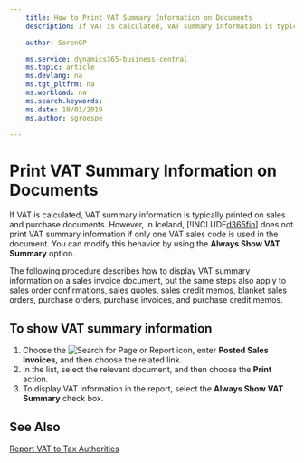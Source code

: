 ```yaml
---
    title: How to Print VAT Summary Information on Documents
    description: If VAT is calculated, VAT summary information is typically printed on sales and purchase documents.

    author: SorenGP

    ms.service: dynamics365-business-central
    ms.topic: article
    ms.devlang: na
    ms.tgt_pltfrm: na
    ms.workload: na
    ms.search.keywords:
    ms.date: 10/01/2019
    ms.author: sgroespe

---
```

# Print VAT Summary Information on Documents
If VAT is calculated, VAT summary information is typically printed on sales and purchase documents. However, in Iceland, [!INCLUDE[d365fin](../../includes/d365fin_md.md)] does not print VAT summary information if only one VAT sales code is used in the document. You can modify this behavior by using the **Always Show VAT Summary** option.  

The following procedure describes how to display VAT summary information on a sales invoice document, but the same steps also apply to sales order confirmations, sales quotes, sales credit memos, blanket sales orders, purchase orders, purchase invoices, and purchase credit memos.  

## To show VAT summary information  

1.  Choose the ![Search for Page or Report](../../media/ui-search/search_small.png "Search for Page or Report icon") icon, enter **Posted Sales Invoices**, and then choose the related link.  
2.  In the list, select the relevant document, and then choose the **Print** action.  
3.  To display VAT information in the report, select the **Always Show VAT Summary** check box.  

## See Also  
[Report VAT to Tax Authorities](../../finance-how-report-vat.md)
